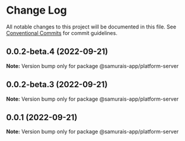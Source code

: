# Change Log

All notable changes to this project will be documented in this file.
See [Conventional Commits](https://conventionalcommits.org) for commit guidelines.

## 0.0.2-beta.4 (2022-09-21)

**Note:** Version bump only for package @samurais-app/platform-server





## 0.0.2-beta.3 (2022-09-21)

**Note:** Version bump only for package @samurais-app/platform-server





## 0.0.1 (2022-09-21)

**Note:** Version bump only for package @samurais-app/platform-server
